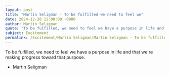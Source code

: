 ```yaml
---
layout: post
title: "Martin Seligman - To be fulfilled we need to feel we"
date: 2024-12-28 12:00:00 -0000
author: Martin Seligman
quote: "To be fulfilled, we need to feel we have a purpose in life and that we're making progress toward that purpose."
subject: Excitement
permalink: /Excitement/Martin Seligman/Martin Seligman - To be fulfilled we need to feel we
---
```


To be fulfilled, we need to feel we have a purpose in life and that we're making progress toward that purpose.

- Martin Seligman
